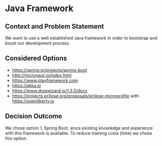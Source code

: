 # Java Framework

## Context and Problem Statement

We want to use a well established Java framework in order to bootstrap and boost our development process.

## Considered Options

* <https://spring.io/projects/spring-boot>
* <http://micronaut.io/index.html>
* <https://www.playframework.com>
* <https://akka.io>
* <https://www.dropwizard.io/1.3.5/docs>
* <https://projects.eclipse.org/proposals/eclipse-microprofile> with <https://openliberty.io>

## Decision Outcome

We chose option 1, Spring Boot, since existing knowledge and experience with this framework is available.
To reduce training costs (time) we chose this option.
